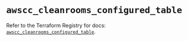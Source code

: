 # `awscc_cleanrooms_configured_table`

Refer to the Terraform Registry for docs: [`awscc_cleanrooms_configured_table`](https://registry.terraform.io/providers/hashicorp/awscc/0.70.0/docs/resources/cleanrooms_configured_table).
